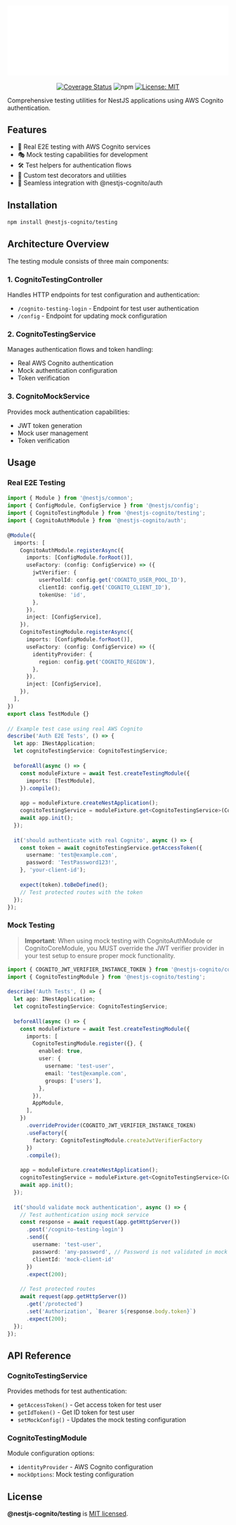<div align="center">
 <img src="https://github.com/lokicoule/nestjs-cognito/blob/main/media/repo-header-testing.svg?raw=true" alt="NestJS-Cognito Testing" />
</div>

<div align="center">

[![Coverage Status](https://coveralls.io/repos/github/Lokicoule/nestjs-cognito/badge.svg?branch=main)](https://coveralls.io/github/Lokicoule/nestjs-cognito?branch=main)
![npm](https://img.shields.io/npm/dt/%40nestjs-cognito%2Ftesting)
[![License: MIT](https://img.shields.io/badge/License-MIT-yellow.svg)](https://opensource.org/licenses/MIT)

</div>

Comprehensive testing utilities for NestJS applications using AWS Cognito authentication.

## Features

- 🔄 Real E2E testing with AWS Cognito services
- 🎭 Mock testing capabilities for development
- 🛠️ Test helpers for authentication flows
- 🎯 Custom test decorators and utilities
- 🔌 Seamless integration with @nestjs-cognito/auth

## Installation

```bash
npm install @nestjs-cognito/testing
```

## Architecture Overview

The testing module consists of three main components:

### 1. CognitoTestingController
Handles HTTP endpoints for test configuration and authentication:
- `/cognito-testing-login` - Endpoint for test user authentication
- `/config` - Endpoint for updating mock configuration

### 2. CognitoTestingService
Manages authentication flows and token handling:
- Real AWS Cognito authentication
- Mock authentication configuration
- Token verification

### 3. CognitoMockService
Provides mock authentication capabilities:
- JWT token generation
- Mock user management
- Token verification

## Usage

### Real E2E Testing

```typescript
import { Module } from '@nestjs/common';
import { ConfigModule, ConfigService } from '@nestjs/config';
import { CognitoTestingModule } from '@nestjs-cognito/testing';
import { CognitoAuthModule } from '@nestjs-cognito/auth';

@Module({
  imports: [
    CognitoAuthModule.registerAsync({
      imports: [ConfigModule.forRoot()],
      useFactory: (config: ConfigService) => ({
        jwtVerifier: {
          userPoolId: config.get('COGNITO_USER_POOL_ID'),
          clientId: config.get('COGNITO_CLIENT_ID'),
          tokenUse: 'id',
        },
      }),
      inject: [ConfigService],
    }),
    CognitoTestingModule.registerAsync({
      imports: [ConfigModule.forRoot()],
      useFactory: (config: ConfigService) => ({
        identityProvider: {
          region: config.get('COGNITO_REGION'),
        },
      }),
      inject: [ConfigService],
    }),
  ],
})
export class TestModule {}

// Example test case using real AWS Cognito
describe('Auth E2E Tests', () => {
  let app: INestApplication;
  let cognitoTestingService: CognitoTestingService;

  beforeAll(async () => {
    const moduleFixture = await Test.createTestingModule({
      imports: [TestModule],
    }).compile();

    app = moduleFixture.createNestApplication();
    cognitoTestingService = moduleFixture.get<CognitoTestingService>(CognitoTestingService);
    await app.init();
  });

  it('should authenticate with real Cognito', async () => {
    const token = await cognitoTestingService.getAccessToken({
      username: 'test@example.com',
      password: 'TestPassword123!',
    }, 'your-client-id');

    expect(token).toBeDefined();
    // Test protected routes with the token
  });
});
```

### Mock Testing

> **Important**: When using mock testing with CognitoAuthModule or CognitoCoreModule, you MUST override the JWT verifier provider in your test setup to ensure proper mock functionality.

```typescript
import { COGNITO_JWT_VERIFIER_INSTANCE_TOKEN } from '@nestjs-cognito/core';
import { CognitoTestingModule } from '@nestjs-cognito/testing';

describe('Auth Tests', () => {
  let app: INestApplication;
  let cognitoTestingService: CognitoTestingService;

  beforeAll(async () => {
    const moduleFixture = await Test.createTestingModule({
      imports: [
        CognitoTestingModule.register({}, {
          enabled: true,
          user: {
            username: 'test-user',
            email: 'test@example.com',
            groups: ['users'],
          },
        }),
        AppModule,
      ],
    })
      .overrideProvider(COGNITO_JWT_VERIFIER_INSTANCE_TOKEN)
      .useFactory({
        factory: CognitoTestingModule.createJwtVerifierFactory
      })
      .compile();

    app = moduleFixture.createNestApplication();
    cognitoTestingService = moduleFixture.get<CognitoTestingService>(CognitoTestingService);
    await app.init();
  });

  it('should validate mock authentication', async () => {
    // Test authentication using mock service
    const response = await request(app.getHttpServer())
      .post('/cognito-testing-login')
      .send({
        username: 'test-user',
        password: 'any-password', // Password is not validated in mock mode
        clientId: 'mock-client-id'
      })
      .expect(200);

    // Test protected routes
    await request(app.getHttpServer())
      .get('/protected')
      .set('Authorization', `Bearer ${response.body.token}`)
      .expect(200);
  });
});
```

## API Reference

### CognitoTestingService
Provides methods for test authentication:
- `getAccessToken()` - Get access token for test user
- `getIdToken()` - Get ID token for test user
- `setMockConfig()` - Updates the mock testing configuration

### CognitoTestingModule
Module configuration options:
- `identityProvider` - AWS Cognito configuration
- `mockOptions`: Mock testing configuration

## License

<b>@nestjs-cognito/testing</b> is [MIT licensed](LICENSE).
